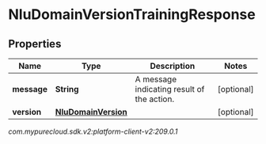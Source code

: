 # NluDomainVersionTrainingResponse


## Properties

| Name | Type | Description | Notes |
| ------------ | ------------- | ------------- | ------------- |
| **message** | **String** | A message indicating result of the action. |  [optional] |
| **version** | [**NluDomainVersion**](NluDomainVersion) |  |  [optional] |




_com.mypurecloud.sdk.v2:platform-client-v2:209.0.1_
